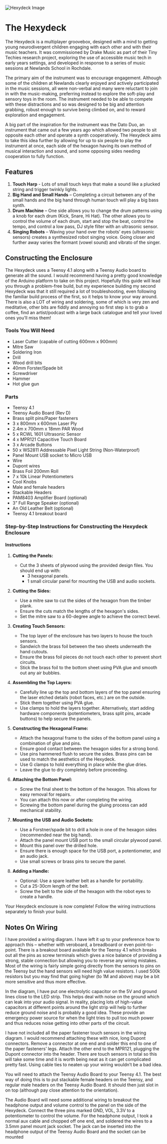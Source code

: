 ![Hexydeck Image](https://github.com/billyischilly/hexydeck/blob/main/Build%20Pictures/IMG_5344%20Large.jpeg)

# The Hexydeck

The Hexydeck is a multiplayer groovebox, designed with a mind to getting young neurodivergent children engaging with each other and with their music teachers. It was commissioned by Drake Music as part of their Tiny Techies research project, exploring the use of accessible music tech in early years settings, and developed in response to a series of music sessions at Newlands School in Rochdale.

The primary aim of the instrument was to encourage engagement. Although some of the children at Newlands clearly enjoyed and actively participated in the music sessions, all were non-verbal and many were reluctant to join in with the music-making, preferring instead to explore the soft-play and sensory toys in the room. The instrument needed to be able to compete with these distractions and so was designed to be big and attention grabbing, robust enough to survive being climbed on, and to reward exploration and engagement.

A big part of the inspiration for the instrument was the Dato Duo, an instrument that came out a few years ago which allowed two people to sit opposite each other and operate a synth cooperatively. The Hexydeck aims to take this idea further by allowing for up to six people to play the instrument at once, each side of the hexagon having its own method of musical interaction and sound, and some opposing sides needing cooperation to fully function.

## Features

1. **Touch Harp** - Lots of small touch keys that make a sound like a plucked string and trigger twinkly lights.
2. **Big Hand and Small Hands** – Completing a circuit between any of the small hands and the big hand through human touch will play a big bass synth.
3. **Drum Machine** – One side allows you to change the drum patterns using a knob for each drum (Kick, Snare, Hi Hat). The other allows you to control the volume of each drum, start and stop the beat, control the tempo, and control a low pass, DJ style filter with an ultrasonic sensor.
4. **Singing Robots** – Waving your hand over the robots’ eyes (ultrasonic sensors) creates a synthesized robot singing voice. Going closer and further away varies the formant (vowel sound) and vibrato of the singer.

## Constructing the Enclosure

The Hexydeck uses a Teensy 4.1 along with a Teensy Audio board to generate all the sound. I would recommend having a pretty good knowledge of the Arduino platform to take on this project. Hopefully this guide will lead you through a problem-free build, but my experience building my second Hexydeck was that it still required a lot of troubleshooting, even following the familiar build process of the first, so it helps to know your way around. There is also a LOT of wiring and soldering, some of which is very zen and meditative, other bits are fiddly and annoying so first step is to grab a coffee, find an artist/podcast with a large back catalogue and tell your loved ones you’ll miss them!

### Tools You Will Need

- Laser Cutter (capable of cutting 600mm x 900mm)
- Mitre Saw
- Soldering Iron
- Drill
- Wood drill bits
- 40mm Forster/Spade bit
- Screwdriver
- Hammer
- Hot glue gun

### Parts

- Teensy 4.1
- Teensy Audio Board (Rev D)
- Brass split pins/Paper fasteners
- 3 x 800mm x 600mm Laser Ply
- 2.4m x 700mm x 18mm PAR Wood
- 5 x RCWL 1601 Ultrasonic Sensor
- 4 x MPR121 Capacitive Touch Board
- 3 x Arcade Buttons
- 50 x WS2811 Addressable Pixel Light String (Non-Waterproof)
- Panel Mount USB socket to Micro USB
- Wire
- Dupont wires
- Brass Foil 200mm Roll
- 7 x 10k Linear Potentiometers
- Cool Knobs
- Male and female headers
- Stackable Headers
- PAM8403 Amplifier Board (optional)
- 3” Full Range Speaker (optional)
- An Old Leather Belt (optional)
- Teensy 4.1 breakout board

### Step-by-Step Instructions for Constructing the Hexydeck Enclosure

#### Instructions

1. **Cutting the Panels:**
   - Cut the 3 sheets of plywood using the provided design files. You should end up with:
     - 3 hexagonal panels.
     - 1 small circular panel for mounting the USB and audio sockets.

2. **Cutting the Sides:**
   - Use a mitre saw to cut the sides of the hexagon from the timber plank.
   - Ensure the cuts match the lengths of the hexagon's sides.
   - Set the mitre saw to a 60-degree angle to achieve the correct bevel.

3. **Creating Touch Sensors:**
   - The top layer of the enclosure has two layers to house the touch sensors.
   - Sandwich the brass foil between the two sheets underneath the hand cutouts.
   - Ensure the brass foil pieces do not touch each other to prevent short circuits.
   - Stick the brass foil to the bottom sheet using PVA glue and smooth out any air bubbles.

4. **Assembling the Top Layers:**
   - Carefully line up the top and bottom layers of the top panel ensuring the laser etched details (robot faces, etc.) are on the outside.
   - Stick them together using PVA glue.
   - Use clamps to hold the layers together. Alternatively, start adding hardware components (potentiometers, brass split pins, arcade buttons) to help secure the panels.

5. **Constructing the Hexagonal Frame:**
   - Attach the hexagonal frame to the sides of the bottom panel using a combination of glue and pins.
   - Ensure good contact between the hexagon sides for a strong bond.
   - Use pins hammered flush to secure the sides. Brass pins can be used to match the aesthetics of the Hexydeck.
   - Use G clamps to hold everything in place while the glue dries.
   - Leave the glue to dry completely before proceeding.

6. **Attaching the Bottom Panel:**
   - Screw the final sheet to the bottom of the hexagon. This allows for easy removal for repairs.
   - You can attach this now or after completing the wiring.
   - Screwing the bottom panel during the gluing process can add mechanical stability.

7. **Mounting the USB and Audio Sockets:**
   - Use a Forstner/spade bit to drill a hole in one of the hexagon sides (recommended near the big hand).
   - Attach the panel mount USB port to the small circular plywood panel.
   - Mount this panel over the drilled hole.
   - Ensure there is enough space for the USB port, a potentiometer, and an audio jack.
   - Use small screws or brass pins to secure the panel.

8. **Adding a Handle:**
   - Optional: Use a spare leather belt as a handle for portability.
   - Cut a 25-30cm length of the belt.
   - Screw the belt to the side of the hexagon with the robot eyes to create a handle.

Your Hexydeck enclosure is now complete! Follow the wiring instructions separately to finish your build.

## Notes On Wiring

I have provided a wiring diagram. I have left it up to your preference how to approach this – whether with veroboard, a breadboard or even point-to-point. There is a breakout board available for the Teensy 4.1 which breaks out all the pins as screw terminals which gives a nice balance of providing a strong, stable connection but allowing you to reverse any wiring mistakes. Most of the wiring is fairly simple going directly from the sensors to pins on the Teensy but the hand sensors will need high value resistors. I used 500k resistors but you may find that going higher (to 1M and above) may be a bit more sensitive and thus more effective.

In the diagram, I have put one electrolytic capacitor on the 5V and ground lines close to the LED strip. This helps deal with noise on the ground which can leak into your audio signal. In reality, placing lots of high-value capacitors at different points around the light strip will help to further reduce ground noise and is probably a good idea. These provide an emergency power source for when the light tries to pull too much power and thus reduces noise getting into other parts of the circuit.

I have not included all the paper fastener touch sensors in the wiring diagram. I would recommend attaching these with nice, long Dupont connectors. Remove a connector at one end and solder this end to one of the paper fasteners’ legs. Attach the other end to the MPR121, plugging the Dupont connector into the header. There are touch sensors in total so this will take some time and it is worth being neat as it can get complicated pretty fast. Using cable ties to neaten up your wiring wouldn’t be a bad idea.

You will need to attach the Teensy Audio Board to your Teensy 4.1. The best way of doing this is to put stackable female headers on the Teensy, and regular male headers on the Teensy Audio Board. It should then just slot in on top (although pay close attention to the orientation).

The Audio Board will need some additional wiring to breakout the headphone output and volume control to the panel on the side of the Hexydeck. Connect the three pins marked GND, VOL, 3.3V to a potentiometer to control the volume. For the headphone output, I took a normal aux cable and chopped off one end, and soldered the wires to a 3.5mm panel mount jack socket. The jack can be inserted into the headphone output of the Teensy Audio Board and the socket can be mounted
